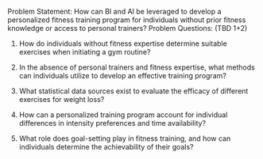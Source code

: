 Problem Statement:
How can BI and AI be leveraged to develop a personalized fitness training program for individuals without prior fitness knowledge or access to personal trainers?
Problem Questions: (TBD 1+2)
1. How do individuals without fitness expertise determine suitable exercises when initiating a gym routine?


2. In the absence of personal trainers and fitness expertise, what methods can individuals utilize to develop an effective training program?


3. What statistical data sources exist to evaluate the efficacy of different exercises for weight loss?


4. How can a personalized training program account for individual differences in intensity preferences and time availability?


5. What role does goal-setting play in fitness training, and how can individuals determine the achievability of their goals?
